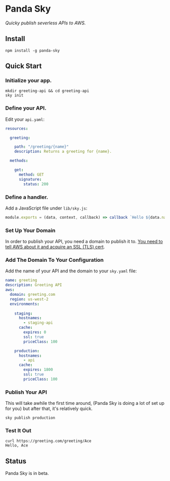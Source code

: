 # Panda Sky

_Quicky publish severless APIs to AWS._

## Install

    npm install -g panda-sky

## Quick Start

### Initialize your app.

    mkdir greeting-api && cd greeting-api
    sky init
    
### Define your API.

Edit your `api.yaml`:

```yaml
resources:

  greeting:

    path: "/greeting/{name}"
    description: Returns a greeting for {name}.

  methods:

    get:
      method: GET
      signature:
        status: 200
```

### Define a handler.

Add a JavaScript file under `lib/sky.js`:

```javascript
module.exports = (data, context, callback) => callback `Hello ${data.name}!`
```

### Set Up Your Domain

In order to publish your API, you need a domain to publish it to.
[You need to tell AWS about it and acquire an SSL (TLS) cert][domain-setup].

[domain-setup]:https://www.pandastrike.com/open-source/haiku9/publish/aws-setup

### Add The Domain To Your Configuration

Add the name of your API and the domain to your `sky.yaml` file:

```yaml
name: greeting
description: Greeting API
aws:
  domain: greeting.com
  region: us-west-2
  environments:
  
    staging:
      hostnames:
        - staging-api
      cache:
        expires: 0
        ssl: true
        priceClass: 100

    production:
      hostnames:
        - api
      cache:
        expires: 1800
        ssl: true
        priceClass: 100
```

### Publish Your API

This will take awhile the first time around,
(Panda Sky is doing a lot of set up for you)
but after that, it's relatively quick.

    sky publish production

### Test It Out

    curl https://greeting.com/greeting/Ace
    Hello, Ace

## Status

Panda Sky is in beta.
